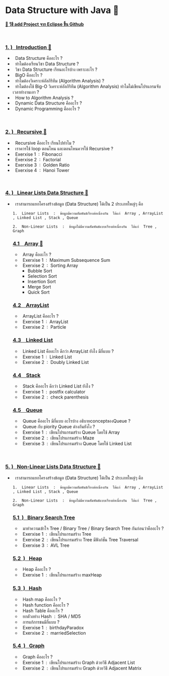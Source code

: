
# Data Structure with Java 🚀

[**🔗 วิธี add Project จาก Eclipse ขึ้น Github**](https://github.com/Arisa-Kaewsuan/Datastructure_Java/blob/main/Usegit.md)

<br/>

### [1.&nbsp;) &nbsp;&nbsp;Introduction 🔗](https://github.com/Arisa-Kaewsuan/Datastructure_Java/blob/main/Introduction.md)
 - &nbsp; Data Structure คืออะไร ? 
 - &nbsp; ทำไมต้องเรียนวิชา Data Structure ?
 - &nbsp; วิชา Data Structure เรียนอะไรบ้าง เพราะอะไร ?
 - &nbsp; BigO คืออะไร ?
 - &nbsp; ทำไมต้องวิเคราะห์อัลกิริทึม (Algorithm Analysis) ?
 - &nbsp; ทำไมต้องใช้ Big-O วิเคราะห์อัลกิริทึม (Algorithm Analysis) ทำไมไม่เขียนโปรแกรมจับเวลาทำงานเอา ?
 - &nbsp; How to Algorithm Analysis ?
 - &nbsp; Dynamic Data Structure คืออะไร ?
 - &nbsp; Dynamic Programming คืออะไร ?
<br/>

### [2.&nbsp;) &nbsp;&nbsp;Recursive 🔗](https://github.com/Arisa-Kaewsuan/Datastructure_Java/blob/main/Recursive.md)
 - &nbsp; Recursive คืออะไร เรียนไปทำไม ?
 - &nbsp; เราควรใช้ loop ตอนไหน และตอนไหนควรใช้ Recursive ?
 - &nbsp; Exerxise 1 &nbsp;:&nbsp; Fibonacci
 - &nbsp; Exerxise 2 &nbsp;:&nbsp; Factorial
 - &nbsp; Exerxise 3 &nbsp;:&nbsp; Golden Ratio
 - &nbsp; Exerxise 4 &nbsp;:&nbsp; Hanoi Tower
 <br/>

### [4.&nbsp;) &nbsp;&nbsp;Linear Lists Data Structure 🔗](http://blog.bru.ac.th/wp-content/uploads/bp-attachments/70550/1_Intro_revised.pdf)
 - &nbsp; เราสามารถแยกโครงสร้างข้อมูล (Data Structure) ได้เป็น 2 ประเภทใหญ่ๆ คือ

       1.  Linear Lists  :  ข้อมูลมีความสัมพันธ์เรียงต่อเนื่องกัน  ได้แก่  Array , ArrayList , Linked List , Stack , Queue
   
       2.  Non-Linear Lists  :  ข้อมูลไม่มีความสัมพันธ์แบบเรียงต่อเนื่องกัน  ได้แก่  Tree , Graph

     ### [4.1 &nbsp;&nbsp; Array 🔗](https://github.com/Arisa-Kaewsuan/Datastructure_Java/blob/main/Array.md)
      - &nbsp; Array คืออะไร ?
      - &nbsp; Exerxise 1 &nbsp;:&nbsp; Maximum Subsequence Sum
      - &nbsp; Exerxise 2 &nbsp;:&nbsp; Sorting Array
           - Bubble Sort
           - Selection Sort
           - Insertion Sort
           - Merge Sort
           - Quick Sort

     ### [4.2 &nbsp;&nbsp; ArrayList](https://github.com/Arisa-Kaewsuan/Datastructure_Java/blob/main/Array.md)
      - &nbsp; ArrayList คืออะไร ?
      - &nbsp; Exerxise 1 &nbsp;:&nbsp; ArrayList
      - &nbsp; Exerxise 2 &nbsp;:&nbsp; Particle

     ### [4.3 &nbsp;&nbsp; Linked List](https://github.com/Arisa-Kaewsuan/Datastructure_Java/blob/main/Array.md)
      - &nbsp; Linked List คืออะไร ดีกว่า ArrayList ยังไง มีกี่แบบ ?
      - &nbsp; Exerxise 1 &nbsp;:&nbsp; Linked List
      - &nbsp; Exerxise 2 &nbsp;:&nbsp; Doubly Linked List

     ### [4.4 &nbsp;&nbsp; Stack](https://github.com/Arisa-Kaewsuan/Datastructure_Java/blob/main/Array.md)
      - &nbsp; Stack คืออะไร ดีกว่า Linked List ยังไง ?
      - &nbsp; Exerxise 1 &nbsp;:&nbsp; postfix calculator
      - &nbsp; Exerxise 2 &nbsp;:&nbsp; check parenthesis

     ### [4.5 &nbsp;&nbsp; Queue](https://github.com/Arisa-Kaewsuan/Datastructure_Java/blob/main/Array.md)
      - &nbsp; Queue คืออะไร มีกี่แบบ อะไรบ้าง  อธิบายconceptของQueue ?
      - &nbsp; Queue กับ piority Queue ต่างกันยังไง ?
      - &nbsp; Exerxise 1 &nbsp;:&nbsp; เขียนโปรแกรมสร้าง Queue โดยใช้ Array
      - &nbsp; Exerxise 2 &nbsp;:&nbsp; เขียนโปรแกรมสร้าง Maze 
      - &nbsp; Exerxise 3 &nbsp;:&nbsp; เขียนโปรแกรมสร้าง Queue โดยใช้ Linked List
  <br/>

### [5.&nbsp;) &nbsp;&nbsp;Non-Linear Lists Data Structure 🔗](http://blog.bru.ac.th/wp-content/uploads/bp-attachments/70550/1_Intro_revised.pdf) 
 - &nbsp; เราสามารถแยกโครงสร้างข้อมูล (Data Structure) ได้เป็น 2 ประเภทใหญ่ๆ คือ

       1.  Linear Lists  :  ข้อมูลมีความสัมพันธ์เรียงต่อเนื่องกัน  ได้แก่  Array , ArrayList , Linked List , Stack , Queue
   
       2.  Non-Linear Lists  :  ข้อมูลไม่มีความสัมพันธ์แบบเรียงต่อเนื่องกัน  ได้แก่  Tree , Graph
   
     ### [5.1 &nbsp;) &nbsp;&nbsp;Binary Search Tree](https://github.com/Arisa-Kaewsuan/Datastructure_Java/blob/main/Introduction.md)
      - &nbsp; มาทำความเข้าใจ  Tree / Binary Tree / Binary Search Tree กันก่อนว่าคืออะไร ? 
      - &nbsp; Exerxise 1 &nbsp;:&nbsp; เขียนโปรแกรมสร้าง Tree
      - &nbsp; Exerxise 2 &nbsp;:&nbsp; เขียนโปรแกรมสร้าง Tree มีฟังก์ชั่น Tree Traversal
      - &nbsp; Exerxise 3 &nbsp;:&nbsp; AVL Tree

     ### [5.2 &nbsp;) &nbsp;&nbsp;Heap](https://github.com/Arisa-Kaewsuan/Datastructure_Java/blob/main/Introduction.md)
      - &nbsp; Heap คืออะไร ?
      - &nbsp; Exerxise 1 &nbsp;:&nbsp; เขียนโปรแกรมสร้าง maxHeap

     ### [5.3 &nbsp;) &nbsp;&nbsp;Hash](https://github.com/Arisa-Kaewsuan/Datastructure_Java/blob/main/Introduction.md)
      - &nbsp; Hash map คืออะไร ?
      - &nbsp; Hash function คืออะไร ?
      - &nbsp; Hash Table คืออะไร ?
      - &nbsp; ยกตัวอย่าง Hash &nbsp;:&nbsp; SHA / MD5
      - &nbsp; การแก้การชนมีกี่แบบ ?
      - &nbsp; Exerxise 1 &nbsp;:&nbsp; birthdayParadox
      - &nbsp; Exerxise 2 &nbsp;:&nbsp; marriedSelection

     ### [5.4 &nbsp;) &nbsp;&nbsp;Graph](https://github.com/Arisa-Kaewsuan/Datastructure_Java/blob/main/Introduction.md)
      - &nbsp; Graph คืออะไร ?
      - &nbsp; Exerxise 1 &nbsp;:&nbsp; เขียนโปรแกรมสร้าง Graph ด้วยวิธี Adjacent List
      - &nbsp; Exerxise 2 &nbsp;:&nbsp; เขียนโปรแกรมสร้าง Graph ด้วยวิธี Adjacent Matrix


